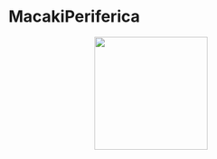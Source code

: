 # MacakiPeriferica




<div align="center">
<img src="https://user-images.githubusercontent.com/97898121/208215363-0e116c95-faea-429f-b60e-2640158690df.jpg" width="200px" />
</div>
